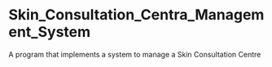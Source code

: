 # Skin_Consultation_Centra_Management_System
A program that implements a system to manage a Skin Consultation Centre
